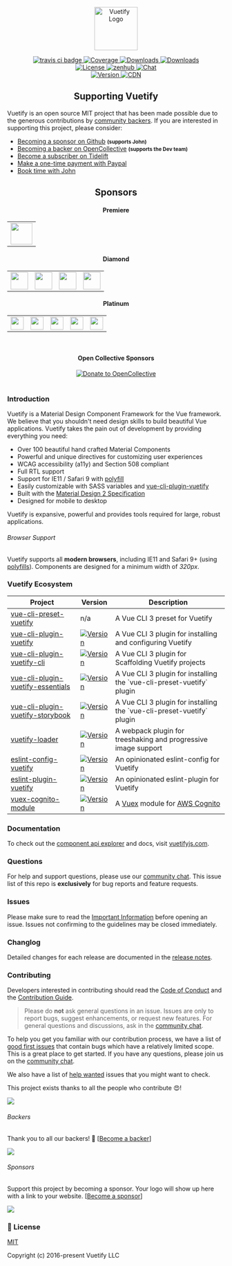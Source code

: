 <p align="center">
  <a href="https://vuetifyjs.com" target="_blank">
    <img alt="Vuetify Logo" width="100" src="https://cdn.vuetifyjs.com/images/logos/logo.svg">
  </a>
</p>

<p align="center">
  <a href="https://travis-ci.org/vuetifyjs/vuetify">
    <img src="https://img.shields.io/travis/vuetifyjs/vuetify/dev.svg" alt="travis ci badge">
  </a>
  <a href="https://codecov.io/gh/vuetifyjs/vuetify">
    <img src="https://img.shields.io/codecov/c/github/vuetifyjs/vuetify.svg" alt="Coverage">
  </a>
  <a href="https://www.npmjs.com/package/vuetify">
    <img src="https://img.shields.io/npm/dt/vuetify.svg" alt="Downloads">
  </a>
  <a href="https://www.npmjs.com/package/vuetify">
    <img src="https://img.shields.io/npm/dm/vuetify.svg" alt="Downloads">
  </a>
  <br>
  <a href="https://github.com/vuetifyjs/vuetify/blob/master/LICENSE.md">
    <img src="https://img.shields.io/npm/l/vuetify.svg" alt="License">
  </a>
  <a href="https://app.zenhub.com/workspace/o/vuetifyjs/vuetify/boards">
    <img src="https://img.shields.io/badge/Managed_with-ZenHub-5e60ba.svg" alt="zenhub">
  </a>
  <a href="https://community.vuetifyjs.com">
    <img src="https://discordapp.com/api/guilds/340160225338195969/widget.png" alt="Chat">
  </a>
  <br>
  <a href="https://www.npmjs.com/package/vuetify">
    <img src="https://img.shields.io/npm/v/vuetify.svg" alt="Version">
  </a>
  <a href="https://cdnjs.com/libraries/vuetify">
    <img src="https://img.shields.io/cdnjs/v/vuetify.svg" alt="CDN">
  </a>
</p>

<h2 align="center">Supporting Vuetify</h2>

<p>Vuetify is an open source MIT project that has been made possible due to the generous contributions by <a href="https://github.com/vuetifyjs/vuetify/blob/dev/BACKERS.md">community backers</a>. If you are interested in supporting this project, please consider:</p>

<ul>
  <li>
    <a href="https://github.com/users/johnleider/sponsorship">Becoming a sponsor on Github</a>
    <strong><small>(supports John)</small></strong>
  </li>
  <li>
    <a href="https://opencollective.com/vuetify">Becoming a backer on OpenCollective</a>
    <strong><small>(supports the Dev team)</small></strong>
  </li>
  <li>
    <a href="https://tidelift.com/subscription/npm/vuetify?utm_source=vuetify&utm_medium=referral&utm_campaign=readme">Become a subscriber on Tidelift</a>
  </li>
  <li>
    <a href="https://paypal.me/vuetify">Make a one-time payment with Paypal</a>
  </li>
  <li>
    <a href="https://vuetifyjs.com/getting-started/consulting-and-support?ref=github">Book time with John</a>
  </li>
</ul>

<h2 align="center"><b>Sponsors</b></h2>

<h4 align="center"><b>Premiere</b></h4>

<table>
  <tbody>
    <tr>
      <td>
        <a href="https://www.qomplx.com/?ref=vuetify-github">
          <img height="50px" src="https://cdn.vuetifyjs.com/images/backers/QOMPLX.png">
        </a>
      </td>
    </tr>
  </tbody>
</table>

<h4 align="center"><b>Diamond</b></h4>

<table>
  <tbody>
    <tr>
      <td>
        <a href="https://careers.lmax.com/?utm_source=vuetify&utm_medium=github-link&utm_campaign=lmax-careers">
          <img height="40px" src="https://cdn.vuetifyjs.com/images/backers/lmax-exchange.png">
        </a>
      </td>
      <td>
        <a href="http://intygrate.com/?ref=vuetify-github">
          <img height="40px" src="https://cdn.vuetifyjs.com/images/backers/intygrate.png">
        </a>
      </td>
      <td>
        <a href="http://resaleai.com/?ref=vuetify-github">
          <img height="40px" src="https://cdn.vuetifyjs.com/images/backers/resaleai_logo_blue.svg">
        </a>
      </td>
      <td>
        <a href="http://vuemastery.com/?ref=vuetify-github">
          <img height="40px" src="https://cdn.vuetifyjs.com/images/backers/vuemastery.svg">
        </a>
      </td>
    </tr>
  </tbody>
</table>

<h4 align="center">Platinum</h4>

<table>
  <tbody>
    <tr>
      <td>
        <a href="https://application.rategenius.com/?ref=vuetify-github">
          <img height="30px" src="https://cdn.vuetifyjs.com/images/backers/rate-genius.png">
        </a>
      </td>
      <td>
        <a href="http://www.clearbluetechnologies.com/?ref=vuetify-github">
          <img height="30px" src="https://cdn.vuetifyjs.com/images/backers/clear-blue.png">
        </a>
      </td>
      <td>
        <a href="https://www.digitalmaas.com/?ref=vuetify-github">
          <img height="30px" src="https://cdn.vuetifyjs.com/images/backers/digital-maas.svg">
        </a>
      </td>
      <td>
        <a href="https://www.brightree.com/?ref=vuetify-github">
          <img height="30px" src="https://cdn.vuetifyjs.com/images/backers/brightree.svg">
        </a>
      </td>
      </td>
      <td>
        <a href="https://analytics.quantedsquare.com/?ref=vuetify-github">
          <img height="30px" src="https://cdn.vuetifyjs.com/images/backers/quanted-square.svg">
        </a>
      </td>
    </tr>
  </tbody>
</table>

<br>

<h4 align="center"><b>Open Collective Sponsors</b></h4>

<div align="center">
  <a href="https://opencollective.com/vuetify">
    <img src="https://opencollective.com/static/images/become_sponsor.svg" alt="Donate to OpenCollective">
  </a>
</div>

<br>

### Introduction

Vuetify is a Material Design Component Framework for the Vue framework. We believe that you shouldn't need design skills to build beautiful Vue applications. Vuetify takes the pain out of development by providing everything you need:

- Over 100 beautiful hand crafted Material Components
- Powerful and unique directives for customizing user experiences
- WCAG accessibility (a11y) and Section 508 compliant
- Full RTL support
- Support for IE11 / Safari 9 with [polyfill](https://vuetifyjs.com/getting-started/quick-start#ie-11-amp-safari-9-support)
- Easily customizable with SASS variables and [vue-cli-plugin-vuetify](https://github.com/vuetifyjs/vue-cli-plugin-vuetify)
- Built with the [Material Design 2 Specification](https://material.io/guidelines/)
- Designed for mobile to desktop

Vuetify is expansive, powerful and provides tools required for large, robust applications.

###### Browser Support

Vuetify supports all **modern browsers**, including IE11 and Safari 9+ (using [polyfills](https://vuetifyjs.com/getting-started/quick-start#ie-11-amp-safari-9-support)). Components are designed for a minimum width of _320px_.

### Vuetify Ecosystem

<table>
  <thead>
    <tr>
      <th>Project</th>
      <th>Version</th>
      <th>Description</th>
    </tr>
  </thead>
  <tbody>
    <tr>
      <td>
        <a href="https://github.com/vuetifyjs/vue-cli-preset-vuetify">vue-cli-preset-vuetify</a>
      </td>
      <td>
        n/a
      </td>
      <td>
       A Vue CLI 3 preset for Vuetify
      </td>
    </tr>
    <tr>
      <td>
        <a href="https://github.com/vuetifyjs/vue-cli-plugin-vuetify">vue-cli-plugin-vuetify</a>
      </td>
      <td>
        <a href="https://www.npmjs.com/package/vue-cli-plugin-vuetify">
          <img src="https://img.shields.io/npm/v/vue-cli-plugin-vuetify.svg" alt="Version">
        </a>
      </td>
      <td>
       A Vue CLI 3 plugin for installing and configuring Vuetify
      </td>
    </tr>
    <tr>
      <td>
        <a href="https://github.com/vuetifyjs/vue-cli-plugin-vuetify-cli">vue-cli-plugin-vuetify-cli</a>
      </td>
      <td>
        <a href="https://www.npmjs.com/package/vue-cli-plugin-vuetify-cli">
          <img src="https://img.shields.io/npm/v/vue-cli-plugin-vuetify-cli.svg" alt="Version">
        </a>
      </td>
      <td>
       A Vue CLI 3 plugin for Scaffolding Vuetify projects
      </td>
    </tr>
    <tr>
      <td>
        <a href="https://github.com/vuetifyjs/vue-cli-plugin-vuetify-essentials">vue-cli-plugin-vuetify-essentials</a>
      </td>
      <td>
        <a href="https://www.npmjs.com/package/vue-cli-plugin-vuetify-essentials">
          <img src="https://img.shields.io/npm/v/vue-cli-plugin-vuetify-essentials.svg" alt="Version">
        </a>
      </td>
      <td>
       A Vue CLI 3 plugin for installing the `vue-cli-preset-vuetify` plugin
      </td>
    </tr>
    <tr>
      <td>
        <a href="https://github.com/vuetifyjs/vue-cli-plugin-vuetify-storybook">vue-cli-plugin-vuetify-storybook</a>
      </td>
      <td>
        <a href="https://www.npmjs.com/package/vue-cli-plugin-vuetify-storybook">
          <img src="https://img.shields.io/npm/v/vue-cli-plugin-vuetify-storybook.svg" alt="Version">
        </a>
      </td>
      <td>
       A Vue CLI 3 plugin for installing the `vue-cli-preset-vuetify` plugin
      </td>
    </tr>
    <tr>
      <td>
        <a href="https://github.com/vuetifyjs/vuetify-loader">vuetify-loader</a>
      </td>
      <td>
        <a href="https://www.npmjs.com/package/vuetify-loader">
          <img src="https://img.shields.io/npm/v/vuetify-loader.svg" alt="Version">
        </a>
      </td>
      <td>
       A webpack plugin for treeshaking and progressive image support
      </td>
    </tr>
    <tr>
      <td>
        <a href="https://github.com/vuetifyjs/eslint-config-vuetify">eslint-config-vuetify</a>
      </td>
      <td>
        <a href="https://www.npmjs.com/package/eslint-config-vuetify">
          <img src="https://img.shields.io/npm/v/eslint-config-vuetify.svg" alt="Version">
        </a>
      </td>
      <td>
       An opinionated eslint-config for Vuetify
      </td>
    </tr>
    <tr>
      <td>
        <a href="https://github.com/vuetifyjs/eslint-plugin-vuetify">eslint-plugin-vuetify</a>
      </td>
      <td>
        <a href="https://www.npmjs.com/package/eslint-plugin-vuetify">
          <img src="https://img.shields.io/npm/v/eslint-plugin-vuetify.svg" alt="Version">
        </a>
      </td>
      <td>
       An opinionated eslint-plugin for Vuetify
      </td>
    </tr>
    <tr>
      <td>
        <a href="https://github.com/vuetifyjs/vuex/tree/master/packages/cognito-module/">vuex-cognito-module</a>
      </td>
      <td>
        <a href="https://www.npmjs.com/package/@vuetify/vuex-cognito-module">
          <img src="https://img.shields.io/npm/v/@vuetify/vuex-cognito-module.svg" alt="Version">
        </a>
      </td>
      <td>
       A <a href="https://vuex.vuejs.org/">Vuex</a> module for <a href="https://aws.amazon.com/cognito/">AWS Cognito</a>
      </td>
    </tr>
  </tbody>
</table>

### Documentation

To check out the [component api explorer](https://vuetifyjs.com/components/api-explorer) and docs, visit [vuetifyjs.com](https://vuetifyjs.com).

### Questions

For help and support questions, please use our [community chat](https://community.vuetifyjs.com). This issue list of this repo is **exclusively** for bug reports and feature requests.

### Issues
Please make sure to read the [Important Information](https://github.com/vuetifyjs/vuetify/blob/master/.github/CONTRIBUTING.md#important-information) before opening an issue. Issues not confirming to the guidelines may be closed immediately.

### Changlog
Detailed changes for each release are documented in the [release notes](https://github.com/vuetifyjs/vuetify/releases).

### Contributing
Developers interested in contributing should read the [Code of Conduct](./CODE_OF_CONDUCT.md) and the [Contribution Guide](https://vuetifyjs.com/getting-started/contributing).

> Please do **not** ask general questions in an issue. Issues are only to report bugs, suggest
  enhancements, or request new features. For general questions and discussions, ask in the [community chat](https://community.vuetifyjs.com/).

To help you get you familiar with our contribution process, we have a list of [good first issues](https://github.com/vuetifyjs/vuetify/labels/good%20first%20issue) that contain bugs which have a relatively limited scope. This is a great place to get started. If you have any questions, please join us on the [community chat](https://community.vuetifyjs.com).

We also have a list of [help wanted](https://github.com/vuetifyjs/vuetify/labels/help%20wanted) issues that you might want to check.

This project exists thanks to all the people who contribute 😍!

<a href="https://github.com/vuetifyjs/vuetify/graphs/contributors"><img src="https://opencollective.com/vuetify/contributors.svg?width=890&button=false" /></a>

###### Backers

Thank you to all our backers! 🙏 [[Become a backer](https://opencollective.com/vuetify#backer)]

<a href="https://opencollective.com/vuetify#backers" target="_blank"><img src="https://opencollective.com/vuetify/backers.svg?width=890"></a>

###### Sponsors

Support this project by becoming a sponsor. Your logo will show up here with a link to your website. [[Become a sponsor](https://opencollective.com/vuetify#sponsor)]

<a href="https://opencollective.com/vuetify/sponsor/0/website" target="_blank"><img src="https://opencollective.com/vuetify/sponsor/0/avatar.svg"></a>

### 📑 License
[MIT](http://opensource.org/licenses/MIT)

Copyright (c) 2016-present Vuetify LLC
